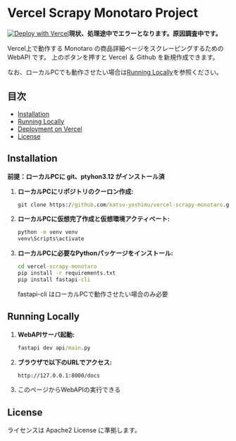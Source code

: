 # Vercel Scrapy Monotaro Project
[![Deploy with Vercel](https://vercel.com/button)](https://vercel.com/new/clone?repository-url=https%3A%2F%2Fgithub.com%2Fkatsu-yoshimu%2Fvercel-scrapy-monotaro)**現状、処理途中でエラーとなります。原因調査中です。**

Vercel上で動作する Monotaro の商品詳細ページをスクレーピングするための WebAPI です。
上のボタンを押すと Vercel ＆ Github を新規作成できます。

なお、ローカルPCでも動作させたい場合は[Running Locally](#running-locally)を参照ください。

## 目次
- [Installation](#installation)
- [Running Locally](#running-locally)
- [Deployment on Vercel](#deployment-on-vercel)
- [License](#license)

## Installation

**前提：ローカルPCに git、ptyhon3.12 がインストール済**

1. **ローカルPCにリポジトリのクーロン作成:**

   ```cmd
   git clone https://github.com/katsu-yoshimu/vercel-scrapy-monotaro.git
   ```

2. **ローカルPCに仮想完了作成と仮想環境アクティベート:**

	```cmd
	python -m venv venv
	venv\Scripts\activate
	```
3. **ローカルPCに必要なPythonパッケージをインストール:**
	```cmd
	cd vercel-scrapy-monotaro
	pip install -r requirements.txt  
	pip install fastapi-cli
	```
   fastapi-cli はローカルPCで動作させたい場合のみ必要
   
## Running Locally
1. **WebAPIサーバ起動:**
	```cmd
	fastapi dev api/main.py
	```
2. **ブラウザで以下のURLでアクセス:**
	```cmd
	http://127.0.0.1:8000/docs
	```
3. このページからWebAPIの実行できる

## License
ライセンスは Apache2 License に準拠します。
